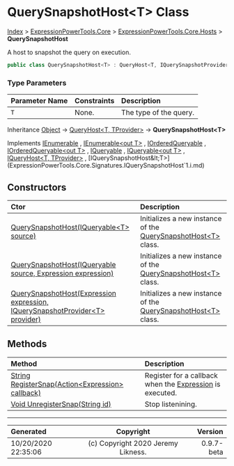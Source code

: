 ﻿# QuerySnapshotHost&lt;T> Class

[Index](../index.md) > [ExpressionPowerTools.Core](ExpressionPowerTools.Core.a.md) > [ExpressionPowerTools.Core.Hosts](ExpressionPowerTools.Core.Hosts.n.md) > **QuerySnapshotHost<T>**

A host to snapshot the query on execution.

```csharp
public class QuerySnapshotHost<T> : QueryHost<T, IQuerySnapshotProvider<T>>, IQuerySnapshotHost<T>
```

### Type Parameters

| Parameter Name | Constraints | Description |
| :-- | :-- | :-- |
| `T` | None. | The type of the query. |

Inheritance [Object](https://docs.microsoft.com/dotnet/api/system.object) → [QueryHost&lt;T, TProvider>](ExpressionPowerTools.Core.Hosts.QueryHost`2.cs.md) → **QuerySnapshotHost&lt;T>**

Implements  [IEnumerable](https://docs.microsoft.com/dotnet/api/system.collections.ienumerable) ,  [IEnumerable&lt;out T>](https://docs.microsoft.com/dotnet/api/system.collections.generic.ienumerable-1) ,  [IOrderedQueryable](https://docs.microsoft.com/dotnet/api/system.linq.iorderedqueryable) ,  [IOrderedQueryable&lt;out T>](https://docs.microsoft.com/dotnet/api/system.linq.iorderedqueryable-1) ,  [IQueryable](https://docs.microsoft.com/dotnet/api/system.linq.iqueryable) ,  [IQueryable&lt;out T>](https://docs.microsoft.com/dotnet/api/system.linq.iqueryable-1) ,  [IQueryHost&lt;T, TProvider>](ExpressionPowerTools.Core.Signatures.IQueryHost`2.i.md) ,  [IQuerySnapshotHost&lt;T>](ExpressionPowerTools.Core.Signatures.IQuerySnapshotHost`1.i.md) 

## Constructors

| Ctor | Description |
| :-- | :-- |
| [QuerySnapshotHost(IQueryable&lt;T> source)](ExpressionPowerTools.Core.Hosts.QuerySnapshotHost`1.ctor.md#querysnapshothostiqueryablet-source) | Initializes a new instance of the [QuerySnapshotHost&lt;T>](ExpressionPowerTools.Core.Hosts.QuerySnapshotHost`1.cs.md) class. |
| [QuerySnapshotHost(IQueryable source, Expression expression)](ExpressionPowerTools.Core.Hosts.QuerySnapshotHost`1.ctor.md#querysnapshothostiqueryable-source-expression-expression) | Initializes a new instance of the [QuerySnapshotHost&lt;T>](ExpressionPowerTools.Core.Hosts.QuerySnapshotHost`1.cs.md) class. |
| [QuerySnapshotHost(Expression expression, IQuerySnapshotProvider&lt;T> provider)](ExpressionPowerTools.Core.Hosts.QuerySnapshotHost`1.ctor.md#querysnapshothostexpression-expression-iquerysnapshotprovidert-provider) | Initializes a new instance of the [QuerySnapshotHost&lt;T>](ExpressionPowerTools.Core.Hosts.QuerySnapshotHost`1.cs.md) class. |
## Methods

| Method | Description |
| :-- | :-- |
| [String RegisterSnap(Action&lt;Expression> callback)](ExpressionPowerTools.Core.Hosts.QuerySnapshotHost`1.RegisterSnap.m.md) | Register for a callback when the [Expression](https://docs.microsoft.com/dotnet/api/system.linq.expressions.expression) is executed. |
| [Void UnregisterSnap(String id)](ExpressionPowerTools.Core.Hosts.QuerySnapshotHost`1.UnregisterSnap.m.md) | Stop listenining. |

---

| Generated | Copyright | Version |
| :-- | :-: | --: |
| 10/20/2020 22:35:06 | (c) Copyright 2020 Jeremy Likness. | 0.9.7-beta |
